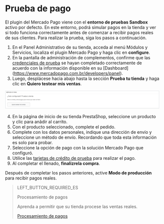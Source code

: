 # Prueba de pago
 
El plugin del Mercado Pago viene con el **entorno de pruebas Sandbox** activo por defecto. En este entorno, podrá simular pagos en la tienda y ver si todo funciona correctamente antes de comenzar a recibir pagos reales de sus clientes. Para realizar la prueba, siga los pasos a continuación.
 
1. En el Panel Administrativo de su tienda, acceda al menú Módulos y Servicios, localiza el plugin Mercado Pago y haga clic en **configure**.
2. En la pantalla de administración de complementos, confirme que las [credenciales de prueba](https://www.mercadopago[FAKER][URL][DOMAIN]/developers/es/guides/resources/credentials) se hayan completado correctamente de acuerdo con la información disponible en su [Dashboard] (https://www.mercadopago.com.br/developers/panel).
3. Luego, desplácese hacia abajo hasta la sección **Prueba tu tienda** y haga clic en **Quiero testear mis ventas**.
 
![Prueba de pagos](/images/prestashop/teste_pagto_es.png)

4. En la página de inicio de su tienda PrestaShop, seleccione un producto y clic para anãdir al carrito.
5. Con el producto seleccionado, complete el pedido.
6. Complete con los datos personales, indique una dirección de envío y seleccione un método de envío. Recordando que toda esta información es solo para probar.
7. Seleccione la opción de pago con la solución Mercado Pago que configuró.
8. Utilice las [tarjetas de crédito de prueba](https://www.mercadopago.[FAKER][URL][DOMAIN]/developers/en/guides/resources/localization/local-cards) para realizar el pago.
9. Al completar el llenado, **finalizrela compra**.
 
Después de completar los pasos anteriores, active **Modo de producción** para recibir pagos reales.
 
> LEFT_BUTTON_REQUIRED_ES
>
> Procesamiento de pagos
>
> Aprenda a permitir que su tienda procese las ventas reales.
>
> [Procesamiento de pagos](https://www.mercadopago[FAKER][URL][DOMAIN]/developers/es/guides/plugins/prestashop/receive-payments)